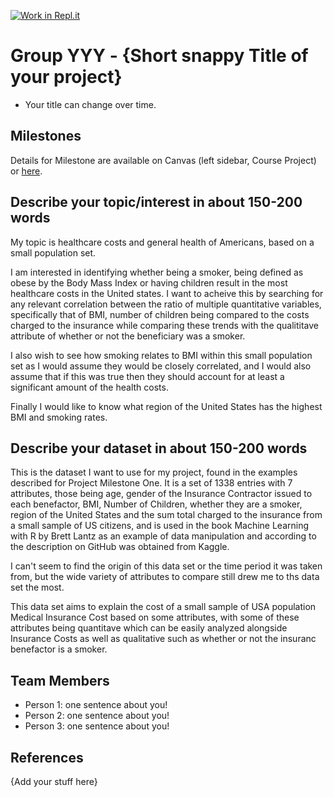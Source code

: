 [![Work in Repl.it](https://classroom.github.com/assets/work-in-replit-14baed9a392b3a25080506f3b7b6d57f295ec2978f6f33ec97e36a161684cbe9.svg)](https://classroom.github.com/online_ide?assignment_repo_id=312105&assignment_repo_type=GroupAssignmentRepo)
# Group YYY - {Short snappy Title of your project}

- Your title can change over time.

## Milestones

Details for Milestone are available on Canvas (left sidebar, Course Project) or [here](https://firas.moosvi.com/courses/data301/project/milestone01.html).

## Describe your topic/interest in about 150-200 words

My topic is healthcare costs and general health of Americans, based on a small population set.

I am interested in identifying whether being a smoker, being defined as obese by the Body Mass Index or having children result in the most healthcare costs in the United states. I want to acheive this by searching for any relevant correlation between the ratio of multiple quantitative variables, specifically that of BMI, number of children being compared to the costs charged to the insurance while comparing these trends with the qualititave attribute of whether or not the beneficiary was a smoker.

I also wish to see how smoking relates to BMI within this small population set as I would assume they would be closely correlated, and I would also assume that if this was true then they should account for at least a significant amount of the health costs. 

Finally I would like to know what region of the United States has the highest BMI and smoking rates.


## Describe your dataset in about 150-200 words


This is the dataset I want to use for my project, found in the examples described for Project Milestone One. It is a set of 1338 entries with 7 attributes, those being age, gender of the Insurance Contractor issued to each benefactor, BMI, Number of Children, whether they are a smoker, region of the United States and the sum total charged to the insurance from a small sample of US citizens, and is used in the book Machine Learning with R by Brett Lantz as an example of data manipulation and according to the description on GitHub was obtained from Kaggle.

I can't seem to find the origin of this data set or the time period it was taken from, but the wide variety of attributes to compare still drew me to ths data set the most.

This data set aims to explain the cost of a small sample of USA population Medical Insurance Cost based on some attributes, with some of these attributes being quantitave which can be easily analyzed alongside Insurance Costs as well as qualitative such as whether or not the insuranc benefactor is a smoker.

## Team Members

- Person 1: one sentence about you!
- Person 2: one sentence about you!
- Person 3: one sentence about you!

## References

{Add your stuff here}
